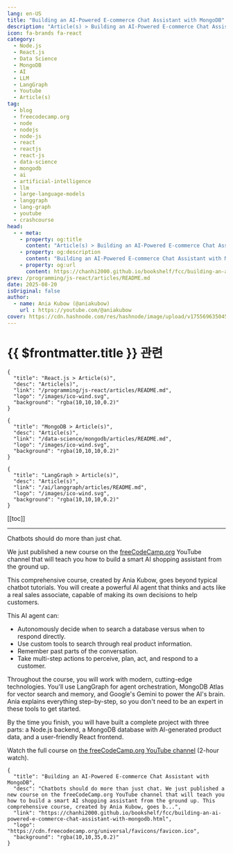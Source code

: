 ```yaml
---
lang: en-US
title: "Building an AI-Powered E-commerce Chat Assistant with MongoDB"
description: "Article(s) > Building an AI-Powered E-commerce Chat Assistant with MongoDB"
icon: fa-brands fa-react
category:
  - Node.js
  - React.js
  - Data Science
  - MongoDB
  - AI
  - LLM
  - LangGraph
  - Youtube
  - Article(s)
tag:
  - blog
  - freecodecamp.org
  - node
  - nodejs
  - node-js 
  - react
  - reactjs
  - react-js
  - data-science
  - mongodb
  - ai
  - artificial-intelligence
  - llm
  - large-language-models
  - langgraph
  - lang-graph
  - youtube
  - crashcourse
head:
  - - meta:
    - property: og:title
      content: "Article(s) > Building an AI-Powered E-commerce Chat Assistant with MongoDB"
    - property: og:description
      content: "Building an AI-Powered E-commerce Chat Assistant with MongoDB"
    - property: og:url
      content: https://chanhi2000.github.io/bookshelf/fcc/building-an-ai-powered-e-commerce-chat-assistant-with-mongodb.html
prev: /programming/js-react/articles/README.md
date: 2025-08-20
isOriginal: false
author:
  - name: Ania Kubow (@aniakubow)
    url : https://youtube.com/@aniakubow
cover: https://cdn.hashnode.com/res/hashnode/image/upload/v1755696350459/cb15e21b-789c-4107-b7f2-dc12d0df7d79.png
---
```


# {{ $frontmatter.title }} 관련

```component VPCard
{
  "title": "React.js > Article(s)",
  "desc": "Article(s)",
  "link": "/programming/js-react/articles/README.md",
  "logo": "/images/ico-wind.svg",
  "background": "rgba(10,10,10,0.2)"
}
```

```component VPCard
{
  "title": "MongoDB > Article(s)",
  "desc": "Article(s)",
  "link": "/data-science/mongodb/articles/README.md",
  "logo": "/images/ico-wind.svg",
  "background": "rgba(10,10,10,0.2)"
}
```

```component VPCard
{
  "title": "LangGraph > Article(s)",
  "desc": "Article(s)",
  "link": "/ai/langgraph/articles/README.md",
  "logo": "/images/ico-wind.svg",
  "background": "rgba(10,10,10,0.2)"
}
```

[[toc]]

---

<SiteInfo
  name="Building an AI-Powered E-commerce Chat Assistant with MongoDB"
  desc="Chatbots should do more than just chat. We just published a new course on the freeCodeCamp.org YouTube channel that will teach you how to build a smart AI shopping assistant from the ground up. This comprehensive course, created by Ania Kubow, goes b..."
  url="https://freecodecamp.org/news/building-an-ai-powered-e-commerce-chat-assistant-with-mongodb"
  logo="https://cdn.freecodecamp.org/universal/favicons/favicon.ico"
  preview="https://cdn.hashnode.com/res/hashnode/image/upload/v1755696350459/cb15e21b-789c-4107-b7f2-dc12d0df7d79.png"/>

Chatbots should do more than just chat.

We just published a new course on the [<VPIcon icon="fa-brands fa-free-code-camp"/>freeCodeCamp.org](http://freeCodeCamp.org) YouTube channel that will teach you how to build a smart AI shopping assistant from the ground up.

This comprehensive course, created by Ania Kubow, goes beyond typical chatbot tutorials. You will create a powerful AI agent that thinks and acts like a real sales associate, capable of making its own decisions to help customers.

This AI agent can:

- Autonomously decide when to search a database versus when to respond directly.
- Use custom tools to search through real product information.
- Remember past parts of the conversation.
- Take multi-step actions to perceive, plan, act, and respond to a customer.

Throughout the course, you will work with modern, cutting-edge technologies. You'll use LangGraph for agent orchestration, MongoDB Atlas for vector search and memory, and Google's Gemini to power the AI's brain. Ania explains everything step-by-step, so you don't need to be an expert in these tools to get started.

By the time you finish, you will have built a complete project with three parts: a Node.js backend, a MongoDB database with AI-generated product data, and a user-friendly React frontend.

Watch the full course on [<VPIcon icon="fa-brands fa-youtube"/>the freeCodeCamp.org YouTube channel](https://youtu.be/9tANiA0LKn4) (2-hour watch).

<VidStack src="youtube/9tANiA0LKn4" />

<!-- TODO: add ARTICLE CARD -->
```component VPCard
{
  "title": "Building an AI-Powered E-commerce Chat Assistant with MongoDB",
  "desc": "Chatbots should do more than just chat. We just published a new course on the freeCodeCamp.org YouTube channel that will teach you how to build a smart AI shopping assistant from the ground up. This comprehensive course, created by Ania Kubow, goes b...",
  "link": "https://chanhi2000.github.io/bookshelf/fcc/building-an-ai-powered-e-commerce-chat-assistant-with-mongodb.html",
  "logo": "https://cdn.freecodecamp.org/universal/favicons/favicon.ico",
  "background": "rgba(10,10,35,0.2)"
}
```

